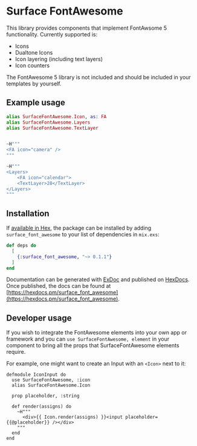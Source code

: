 # Surface FontAwesome

This library provides components that implement FontAwsome 5 functionality. Currently supported is:

-   Icons
-   Dualtone Icons
-   Icon layering (including text layers)
-   Icon counters

The FontAwesome 5 library is not included and should be included in your templates by yourself.

## Example usage

```elixir
alias SurfaceFontAwesome.Icon, as: FA
alias SurfaceFontAwesome.Layers
alias SurfaceFontAwesome.TextLayer


~H"""
<FA icon="camera" />
"""

~H"""
<Layers>
    <FA icon="calendar">
    <TextLayer>28</TextLayer>
</Layers>
"""
```

## Installation

If [available in Hex](https://hex.pm/docs/publish), the package can be installed
by adding `surface_font_awesome` to your list of dependencies in `mix.exs`:

```elixir
def deps do
  [
    {:surface_font_awesome, "~> 0.1.1"}
  ]
end
```

Documentation can be generated with [ExDoc](https://github.com/elixir-lang/ex_doc)
and published on [HexDocs](https://hexdocs.pm). Once published, the docs can
be found at [https://hexdocs.pm/surface_font_awesome](https://hexdocs.pm/surface_font_awesome).

## Developer usage

If you wish to integrate the FontAwesome elements into your own app or framework and you can `use SurfaceFontAwesome, element` in your component to
bring all the props that SurfaceFontAwesome elements require.

For example, one might want to create an Input with an `<Icon>` next to it:

```
defmodule IconInput do
  use SurfaceFontAwesome, :icon
  alias SurfaceFontAwesome.Icon

  prop placeholder, :string

  def render(assigns) do
    ~H"""
      <div>{{ Icon.render(assigns) }}<input placeholder={{@placeholder}} /></div>
    """
  end
end
```
